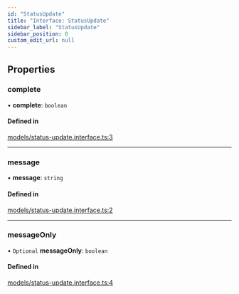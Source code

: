 ```yaml
---
id: "StatusUpdate"
title: "Interface: StatusUpdate"
sidebar_label: "StatusUpdate"
sidebar_position: 0
custom_edit_url: null
---
```


## Properties

### complete

• **complete**: `boolean`

#### Defined in

[models/status-update.interface.ts:3](https://github.com/agentender/code-rub/blob/main/packages/core/src/models/status-update.interface.ts#L3)

___

### message

• **message**: `string`

#### Defined in

[models/status-update.interface.ts:2](https://github.com/agentender/code-rub/blob/main/packages/core/src/models/status-update.interface.ts#L2)

___

### messageOnly

• `Optional` **messageOnly**: `boolean`

#### Defined in

[models/status-update.interface.ts:4](https://github.com/agentender/code-rub/blob/main/packages/core/src/models/status-update.interface.ts#L4)
